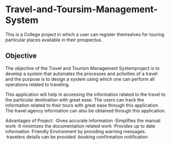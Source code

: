 # Travel-and-Toursim-Management-System

This is a College project in which a user can register themselves for touring particular places available in their prospectus.

## Objective
The objective of the Travel and Tourism Management Systemproject is to develop a system that automates the processes and activities of a travel and the purpose is to design a system using which one can perform all operations related to traveling.

This application will help in accessing the information related to the travel to the particular destination with great ease. The users can track the information related to their tours with great ease through this application. The travel agency information can also be obtained through this application.

Advantages of Project:
·Gives accurate information
·Simplifies the manual work
·It minimizes the documentation related work
·Provides up to date information
·Friendly Environment by providing warning messages.
·travelers details can be provided
·booking confirmation notification
